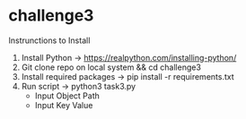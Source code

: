 # challenge3
Instrunctions to Install

1. Install Python  -> https://realpython.com/installing-python/
2. Git clone repo on local system && cd challenge3
3. Install required packages -> pip install -r requirements.txt
4. Run script -> python3 task3.py
    - Input Object Path
    - Input Key Value
